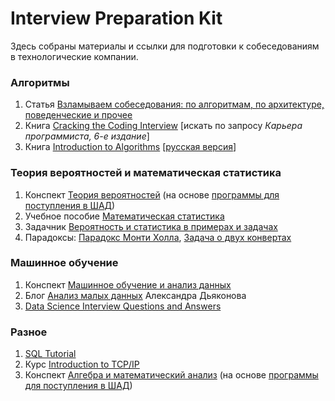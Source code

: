 # Interview Preparation Kit
Здесь собраны материалы и ссылки для подготовки к собеседованиям в технологические компании.


### Алгоритмы
1) Статья [Взламываем собеседования: по алгоритмам, по архитектуре, поведенческие и прочее](https://habr.com/ru/company/edison/blog/344018/)
2) Книга [Cracking the Coding Interview](https://www.amazon.com/Cracking-Coding-Interview-Programming-Questions/dp/098478280X) [искать по запросу *Карьера программиста, 6-е издание*]
3) Книга [Introduction to Algorithms](https://www.amazon.com/Introduction-Algorithms-3rd-MIT-Press/dp/0262033844) [[русская версия](https://github.com/chizhonk/interview_preparation_kit/blob/master/Алгоритмы%20-%20построение%20и%20анализ.djvu)]

### Теория вероятностей и математическая статистика
1) Конспект [Теория вероятностей](https://github.com/chizhonk/interview_preparation_kit/blob/master/Probability%20Theory.pdf) (на основе [программы для поступления в ШАД](https://cache-mskmar11.cdn.yandex.net/download.cdn.yandex.net/shad/shad_program_v3.pdf))
2) Учебное пособие [Математическая статистика](https://github.com/chizhonk/interview_preparation_kit/blob/master/Statistics.pdf)
3) Задачник [Вероятность и статистика в примерах и задачах](http://маткнига.рф/wp-content/uploads/2017/05/978-5-4439-2326-0-Kelbert-Suhov-Veroyatnost-t1.pdf)
4) Парадоксы: [Парадокс Монти Холла](https://ru.wikipedia.org/wiki/Парадокс_Монти_Холла), [Задача о двух конвертах](https://ru.wikipedia.org/wiki/Задача_о_двух_конвертах)

### Машинное обучение
1) Конспект [Машинное обучение и анализ данных](https://github.com/chizhonk/interview_preparation_kit/blob/master/Машинное%20обучение%20и%20анализ%20данных.pdf)
2) Блог [Анализ малых данных](https://dyakonov.org) Александра Дьяконова
3) [Data Science Interview Questions and Answers](https://github.com/iamtodor/data-science-interview-questions-and-answers)

### Разное
1) [SQL Tutorial](https://mode.com/sql-tutorial)
2) Курс [Introduction to TCP/IP](https://www.coursera.org/learn/tcpip)
3) Конспект [Алгебра и математический анализ](https://github.com/chizhonk/interview_preparation_kit/blob/master/Algebra%20%26%20Calculus.pdf) (на основе [программы для поступления в ШАД](https://cache-mskmar11.cdn.yandex.net/download.cdn.yandex.net/shad/shad_program_v3.pdf))
